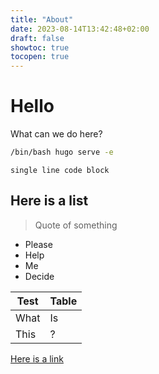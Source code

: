 ```yaml
---
title: "About"
date: 2023-08-14T13:42:48+02:00
draft: false
showtoc: true
tocopen: true
---
```


# Hello

What can we do here?

```bash
/bin/bash hugo serve -e
```

`single line code block`

## Here is a list
> Quote of something

- Please
- Help
- Me
- Decide


| Test | Table |
| --- | --- |
| What| Is|
| This | ? |

[Here is a link](https://google.com)